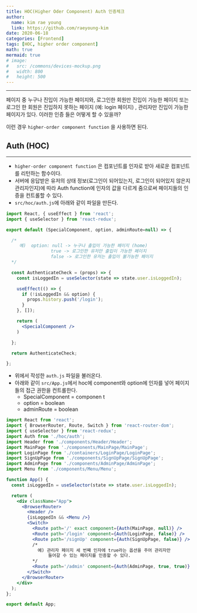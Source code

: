 ```yaml
---
title: HOC(Higher Oder Component) Auth 인증체크
author:
  name: kim rae young
  link: https://github.com/raeyoung-kim
date: 2020-06-18
categories: [Frontend]
tags: [HOC, higher order component]
math: true
mermaid: true
# image:
#   src: /commons/devices-mockup.png
#   width: 800
#   height: 500
---
```



---

페이지 중 누구나 진입이 가능한 페이지와, 로그인한 회원만 진입이 가능한 페이지 또는 로그인 한 회원은 진입하지 못하는 페이지 (예: login  페이지) , 관리자만 진입이 가능한 페이지가 있다.
이러한 인증 들은 어떻게 할 수 있을까? 

이런 경우 `higher-order component function` 을 사용하면 된다.

## Auth (HOC)
---
- `higher-order component function` 은 컴포넌트를 인자로 받아 새로운 컴포넌트를 리턴하는 함수이다.
- 서버에 응답받은 유저의 상태 정보(로그인이 되어있는지, 로그인이 되어있지 않은지 관리자인지)에 따라 Auth function에 인자의 값을 다르게 줌으로써 페이지들의 인증을 컨트롤할 수 있다.
- `src/hoc/auth.js`에 아래와 같이 파일을 만든다.

```jsx
import React, { useEffect } from 'react';
import { useSelector } from 'react-redux';

export default (SpecialComponent, option, adminRoute=null) => {

  /* 
     예)  option: null -> 누구나 출입이 가능한 페이지 (home)
                 true -> 로그인한 유저만 출입이 가능한 페이지
                 false -> 로그인한 유저는 출입이 불가능한 페이지
  */

  const AuthenticateCheck = (props) => {
    const isLoggedIn = useSelector(state => state.user.isLoggedIn);

    useEffect(() => {
      if (!isLoggedIn && option) {
        props.history.push('/login');
      }
    }, []);

    return (
      <SpecialComponent />
    )

  };

  return AuthenticateCheck;

};
```

- 위에서 작성한  `auth.js` 파일을 불러온다.
- 아래와 같이 `src/App.js`에서 hoc에 component와 option에 인자를 넣어 페이지들의 접근 권한을 컨트롤한다.
    - SpecialComponent =  componen t
    - option = boolean
    - adminRoute = boolean

```jsx
import React from 'react';
import { BrowserRouter, Route, Switch } from 'react-router-dom';
import { useSelector } from 'react-redux';
import Auth from './hoc/auth';
import Header from './components/Header/Header';
import MainPage from './components/MainPage/MainPage';
import LoginPage from './containers/LoginPage/LoginPage';
import SignUpPage from './components/SignUpPage/SignUpPage';
import AdminPage from './components/AdminPage/AdminPage';
import Menu from './components/Menu/Menu';

function App() {
  const isLoggedIn = useSelector(state => state.user.isLoggedIn);

  return (
    <div className="App">
      <BrowserRouter>
        <Header />
        {isLoggedIn && <Menu />}
        <Switch>
          <Route path='/' exact component={Auth(MainPage, null)} />
          <Route path='/login' component={Auth(LoginPage, false)} />
          <Route path='/signUp' component={Auth(SignUpPage, false)} />
          /* 
            예) 관리자 페이지 세 번째 인자에 true라는 옵션을 주어 관리자만 
                들어갈 수 있는 페이지를 인증할 수 있다.
          */
          <Route path='/admin' component={Auth(AdminPage, true, true)} />
        </Switch>
      </BrowserRouter>
    </div>
  );
};

export default App;
```
